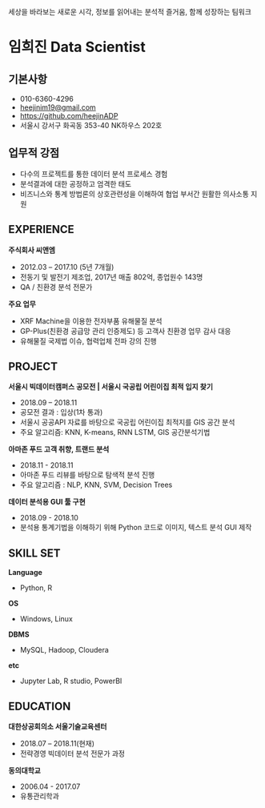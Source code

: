 세상을 바라보는 새로운 시각, 정보를 읽어내는 분석적 즐거움, 함께 성장하는 팀워크      
# 임희진 Data Scientist      
     
## 기본사항
* 010-6360-4296     
* heejinim19@gmail.com      
* https://github.com/heejinADP    
* 서울시 강서구 화곡동 353-40 NK하우스 202호     


## 업무적 강점      
* 다수의 프로젝트를 통한 데이터 분석 프로세스 경험      
* 분석결과에 대한 공정하고 엄격한 태도      
* 비즈니스와 통계 방법론의 상호관련성을 이해하여 협업 부서간 원활한 의사소통 지원    

    
## EXPERIENCE    
**주식회사 씨앤엠**     
* 2012.03 – 2017.10 (5년 7개월)     
* 전동기 및 발전기 제조업, 2017년 매출 802억, 종업원수 143명     
* QA / 친환경 분석 전문가       

**주요 업무**     
* XRF Machine을 이용한 전자부품 유해물질 분석      
* GP-Plus(친환경 공급망 관리 인증제도) 등 고객사 친환경 업무 감사 대응     
* 유해물질 국제법 이슈, 협력업체 전파 강의 진행     
     
## PROJECT     
**서울시 빅데이터캠퍼스 공모전 | 서울시 국공립 어린이집 최적 입지 찾기**    
* 2018.09 – 2018.11     
* 공모전 결과 : 입상(1차 통과)     
* 서울시 공공API 자료를 바탕으로 국공립 어린이집 최적지를 GIS 공간 분석   
* 주요 알고리즘: KNN, K-means, RNN LSTM, GIS 공간분석기법    

**아마존 푸드 고객 취향, 트랜드 분석**    
* 2018.11 - 2018.11    
* 아마존 푸드 리뷰를 바탕으로 탐색적 분석 진행    
* 주요 알고리즘 : NLP, KNN, SVM, Decision Trees    

**데이터 분석용 GUI 툴 구현**    
* 2018.09 - 2018.10      
* 분석용 통계기법을 이해하기 위해 Python 코드로 이미지, 텍스트 분석 GUI 제작    
   
   
## SKILL SET     
**Language**                      
* Python, R    

**OS**                            
* Windows, Linux    

**DBMS**                         
* MySQL, Hadoop, Cloudera    

**etc**                           
* Jupyter Lab, R studio, PowerBI    

    
## EDUCATION    
**대한상공회의소 서울기술교육센터**       
* 2018.07 – 2018.11(현재)         
* 전략경영 빅데이터 분석 전문가 과정     

**동의대학교**       
* 2006.04 - 2017.07            
* 유통관리학과       
